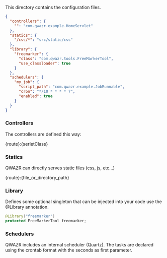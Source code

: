This directory contains the configuration files.

```json
{
  "controllers": {
    "": "com.qwazr.example.HomeServlet"
  },
  "statics": {
    "/css/*": "src/static/css"
  },
  "library": {
    "freemarker": {
      "class": "com.qwazr.tools.FreeMarkerTool",
      "use_classloader": true
    }
  },
  "schedulers": {
    "my_job": {
      "script_path": "com.qwazr.example.JobRunnable",
      "cron": "*/10 * * * * ?",
      "enabled": true
    }
  }
}
```

### Controllers

The controllers are defined this way:

{route}:{serletClass}

### Statics

QWAZR can directly serves static files (css, js, etc...)

{route}:{file_or_directory_path}

### Library

Defines some optional singleton that can be injected into your code use the @Library annotation.

```java
@Library("freemarker")
protected FreeMarkerTool freemarker;
```

### Schedulers

QWAZR includes an internal scheduler (Quartz).
The tasks are declared using the crontab format with the seconds as first parameter.